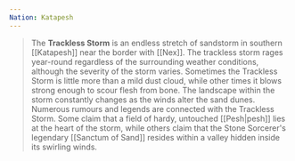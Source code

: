```yaml
---
Nation: Katapesh
---
```

> The **Trackless Storm** is an endless stretch of sandstorm in southern [[Katapesh]] near the border with [[Nex]]. The trackless storm rages year-round regardless of the surrounding weather conditions, although the severity of the storm varies. Sometimes the Trackless Storm is little more than a mild dust cloud, while other times it blows strong enough to scour flesh from bone. The landscape within the storm constantly changes as the winds alter the sand dunes.
> Numerous rumours and legends are connected with the Trackless Storm. Some claim that a field of hardy, untouched [[Pesh|pesh]] lies at the heart of the storm, while others claim that the Stone Sorcerer's legendary [[Sanctum of Sand]] resides within a valley hidden inside its swirling winds.